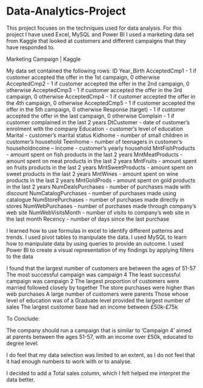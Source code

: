 # Data-Analytics-Project

This project focuses on the techniques used for data analysis. 
For this project I have used Excel, MySQL and Power BI 
I used a marketing data set from Kaggle that looked at customers and different campaigns that they have responded to.

Marketing Campaign | Kaggle

My data set contained the following rows:
ID
Year_Birth
AcceptedCmp1 - 1 if customer accepted the offer in the 1st campaign, 0 otherwise
AcceptedCmp2 - 1 if customer accepted the offer in the 2nd campaign, 0 otherwise
AcceptedCmp3 - 1 if customer accepted the offer in the 3rd campaign, 0 otherwise
AcceptedCmp4 - 1 if customer accepted the offer in the 4th campaign, 0 otherwise
AcceptedCmp5 - 1 if customer accepted the offer in the 5th campaign, 0 otherwise
Response (target) - 1 if customer accepted the offer in the last campaign, 0 otherwise
Complain - 1 if customer complained in the last 2 years
DtCustomer - date of customer’s enrolment with the company
Education - customer’s level of education
Marital - customer’s marital status
Kidhome - number of small children in customer’s household
Teenhome - number of teenagers in customer’s householdncome – 
Income - customer’s yearly household
MntFishProducts - amount spent on fish products in the last 2 years
MntMeatProducts - amount spent on meat products in the last 2 years
MntFruits - amount spent on fruits products in the last 2 years
MntSweetProducts - amount spent on sweet products in the last 2 years
MntWines - amount spent on wine products in the last 2 years
MntGoldProds - amount spent on gold products in the last 2 years
NumDealsPurchases - number of purchases made with discount
NumCatalogPurchases - number of purchases made using catalogue
NumStorePurchases - number of purchases made directly in stores
NumWebPurchases - number of purchases made through company’s web site
NumWebVisitsMonth - number of visits to company’s web site in the last month
Recency - number of days since the last purchase

I learned how to use formulas in excel to identify different patterns and trends. I used pivot tables to manipulate the data.
I used MySQL to learn how to manipulate data by using queries to provide an outcome. 
I used Power BI to create a visual representation of my findings by applying filters to the data 

I found that the largest number of customers are between the ages of 51-57 
The most successful campaign was campaign 4
The least successful campaign was campaign 2 
The largest proportion of customers were married followed closely by together 
The store purchases were higher than web purchases 
A large number of customers were parents 
Those whose level of education was of a Graduate level provided the largest number of sales 
The largest customer base had an income between £50k-£75k

To Conclude:

The company should run a campaign that is similar to ‘Campaign 4’ aimed at parents between the ages 51-57, with an income over £50k, educated to degree level.

I do feel that my data selection was limited to an extent, as I do not feel that it had enough numbers to work with or to analyse. 

I decided to add a Total sales column, which I felt helped me interpret the data better. 


